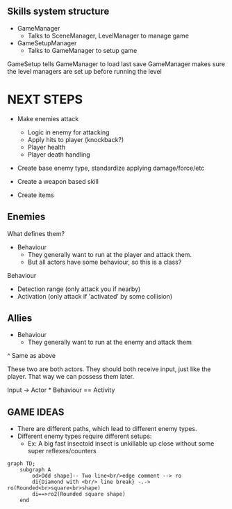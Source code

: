## Skills system structure

- GameManager
  - Talks to SceneManager, LevelManager to manage game
- GameSetupManager
  - Talks to GameManager to setup game


GameSetup tells GameManager to load last save
GameManager makes sure the level managers are set up before running the level

# NEXT STEPS
- Make enemies attack
  - Logic in enemy for attacking
  - Apply hits to player (knockback?)
  - Player health
  - Player death handling

- Create base enemy type, standardize applying damage/force/etc
- Create a weapon based skill
- Create items

## Enemies
What defines them? 
- Behaviour
  - They generally want to run at the player and attack them.
  - But all actors have some behaviour, so this is a class?

Behaviour
  - Detection range (only attack you if nearby)
  - Activation (only attack if 'activated' by some collision)

## Allies
- Behaviour
  - They generally want to run at the enemy and attack them

^ Same as above

These two are both actors. They should both receive input, just like the player. 
That way we can possess them later.

Input -> Actor * Behaviour == Activity


## GAME IDEAS
- There are different paths, which lead to different enemy types. 
- Different enemy types require different setups:
  - Ex: A big fast insectoid insect is unkillable up close without some super reflexes/counters


```mermaid
graph TD;
    subgraph A
        od>Odd shape]-- Two line<br/>edge comment --> ro
        di{Diamond with <br/> line break} -.-> ro(Rounded<br>square<br>shape)
        di==>ro2(Rounded square shape)
    end
```